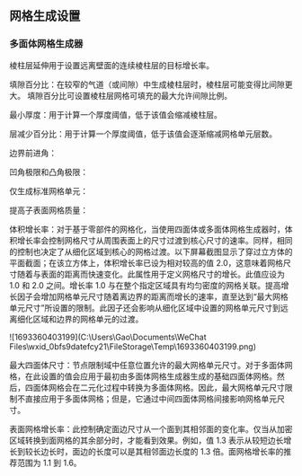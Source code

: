 ## 网格生成设置

### 多面体网格生成器

棱柱层延伸用于设置远离壁面的连续棱柱层的目标增长率。

填隙百分比：在较窄的气道（或间隙）中生成棱柱层时，棱柱层可能变得比间隙更大。 填隙百分比可设置棱柱层网格可填充的最大允许间隙比例。

最小厚度：用于计算一个厚度阈值，低于该值会缩减棱柱层。

层减少百分比：用于计算一个厚度阈值，低于该值会逐渐缩减网格单元层数。

边界前进角：

凹角极限和凸角极限：

仅生成标准网格单元：

提高子表面网格质量：

体积增长率：对于基于零部件的网格化，当使用四面体或多面体网格生成器时，体积增长率会控制网格尺寸从周围表面上的尺寸过渡到核心尺寸的速率。同样，相同的控制也决定了从细化区域到核心的网格过渡。以下屏幕截图显示了穿过立方体的平面截面；在该立方体上，体积增长率已设为相对较高的值 2.0，这意味着网格尺寸随着与表面的距离而快速变化。此属性用于定义网格尺寸的增长。此值应设为 1.0 和 2.0 之间。增长率 1.0 与在整个指定区域具有均匀密度的网格关联。提高增长因子会增加网格单元尺寸随着离边界的距离而增长的速率，直至达到“最大网格单元尺寸”所设置的限制。此因子还会影响从细化区域中设置的网格单元尺寸到远离细化区域和边界的网格单元的过渡。

![1693360403199](C:\Users\Gao\Documents\WeChat Files\wxid_0bfs9datefcy21\FileStorage\Temp\1693360403199.png)

最大四面体尺寸：节点限制域中任意位置允许的最大网格单元尺寸。对于多面体网格，在此设置的值会应用于最初由多面体网格生成器生成的基础四面体网格。然后，四面体网格会在二元化过程中转换为多面体网格。因此，最大网格单元尺寸限制不直接应用于多面体网格；但是，它通过中间四面体网格间接影响网格单元尺寸。

表面网格增长率：此控制确定面边尺寸从一个面到其相邻面的变化率。仅当从加密区域转换到面网格的其余部分时，才能看到效果。例如，值 1.3 表示从较短边长增长到较长边长时，面边的长度可以是其相邻面边长度的 1.3 倍。面网格增长率的推荐范围为 1.1 到 1.6。